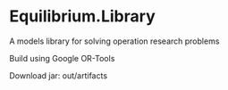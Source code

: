 # Equilibrium.Library

A models library for solving operation research problems

Build using Google OR-Tools 

Download jar: out/artifacts
